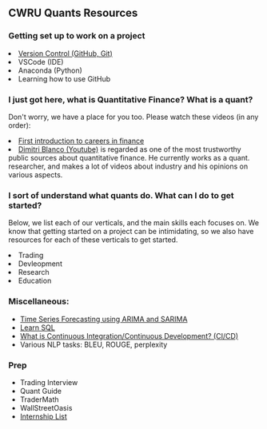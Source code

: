 ## CWRU Quants Resources

### Getting set up to work on a project
<li><a href="https://github.com/cwruquants/resources/blob/main/version_control.md">Version Control (GitHub, Git)</a></li>   
<li><a>VSCode</a> (IDE)</li>   
<li><a>Anaconda (Python)</a></li> 
<li>Learning how to use GitHub</li>

### I just got here, what is Quantitative Finance? What is a quant?
Don't worry, we have a place for you too. Please watch these videos (in any order):
<li><a href="https://www.youtube.com/watch?v=cVXQ-pxNuI4">First introduction to careers in finance</a></li>     
<li><a href="https://www.youtube.com/c/dimitribianco">Dimitri Blanco (Youtube)</a> is regarded as one of the most trustworthy public sources about quantitative finance. He currently works as a quant. researcher, and makes a lot of videos about industry and his opinions on various aspects.</li>

### I sort of understand what quants do. What can I do to get started?
Below, we list each of our verticals, and the main skills each focuses on. We know that getting started on a project can be intimidating, so we also have resources for each of these verticals to get started.
<li>Trading</li>
<li>Devleopment</li>
<li>Research</li>
<li>Education</li>


### Miscellaneous:   
* <a href="https://neptune.ai/blog/arima-sarima-real-world-time-series-forecasting-guide">Time Series Forecasting using ARIMA and SARIMA</a>     
* <a href="https://mystery.knightlab.com/">Learn SQL</a>     
* <a href="https://www.redhat.com/en/topics/devops/what-cicd-pipeline">What is Continuous Integration/Continuous Development? (CI/CD)</a>
* Various NLP tasks: BLEU, ROUGE, perplexity

### Prep
- Trading Interview
- Quant Guide
- TraderMath
- WallStreetOasis
- <a href="https://github.com/northwesternfintech/2025QuantInternships">Internship List</a>
